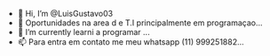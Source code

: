 - 👋 Hi, I’m @LuisGustavo03
- 👀  Oportunidades na area d e T.I principalmente em programaçao...
- 🌱 I’m currently learni a programar ...
- 📫  Para entra em contato me meu whatsapp (11) 999251882...
<!---
LuisGustavo03/LuisGustavo03 is a ✨ special ✨ repository because its `README.md` (this file) appears on your GitHub profile.
You can click the Preview link to take a look at your changes.
--->
